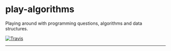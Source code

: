 # play-algorithms

Playing around with programming questions, algorithms and data structures.

[![Travis](https://img.shields.io/travis/atlassubbed/play-algorithms.svg)](https://travis-ci.org/atlassubbed/play-algorithms)

---

